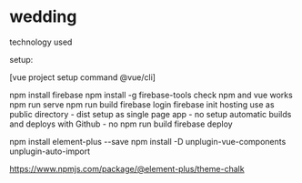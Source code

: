 # wedding

technology used

setup: 

  [vue project setup command @vue/cli]
  
  npm install firebase
  npm install -g firebase-tools
  check npm and vue works
    npm run serve
    npm run build
  firebase login
  firebase init hosting
    use as public directory - dist
    setup as single page app - no
    setup automatic builds and deploys with Github - no
  npm run build 
  firebase deploy

  npm install element-plus --save
  npm install -D unplugin-vue-components unplugin-auto-import



https://www.npmjs.com/package/@element-plus/theme-chalk